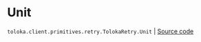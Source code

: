 # Unit
`toloka.client.primitives.retry.TolokaRetry.Unit` | [Source code](https://github.com/Toloka/toloka-kit/blob/v1.2.2/src/client/primitives/retry.py#L42)

